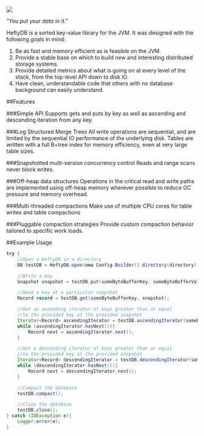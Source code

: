 <img src="http://i.imgur.com/qPcZ7qp.jpg" />

*"You put your data in it."*

HeftyDB is a sorted key-value library for the JVM. It was designed with the following goals in mind:

1. Be as fast and memory efficient as is feasible on the JVM.
2. Provide a stable base on which to build new and interesting distributed storage systems. 
3. Provide detailed metrics about what is going on at every level of the stack, from the top-level API down to disk IO.
3. Have clean, understandable code that others with no database background can easily understand.

##Features

###Simple API
Supports gets and puts by key as well as ascending and descending iteration from any key.

###Log Structured Merge Trees
All write operations are sequential, and are limited by the sequential IO performance of the underlying disk. Tables
are written with a full B+tree index for memory efficiency, even at very large table sizes.

###Snapshotted multi-version concurrency control
Reads and range scans never block writes.

###Off-heap data structures
Operations in the critical read and write paths are implemented using off-heap memory wherever possible to reduce GC pressure and memory overhead.

###Multi-threaded compactions
Make use of multiple CPU cores for table writes and table compactions

###Pluggable compaction strategies
Provide custom compaction behavior tailored to specific work loads.

##Example Usage

```java
try {
    //Open a HeftyDB in a directory
    DB testDB = HeftyDB.open(new Config.Builder().directory(directory).build());

    //Write a key
    Snapshot snapshot = testDB.put(someByteBufferKey, someByteBufferValue);

    //Read a key at a particular snapshot
    Record record = testDB.get(someByteBufferKey, snapshot);

    //Get an ascending iterator of keys greater than or equal
    //to the provided key at the provided snapshot
    Iterator<Record> ascendingIterator = testDB.ascendingIterator(someByteBufferKey, snapshot);
    while (ascendingIterator.hasNext()){
        Record next = ascendingIterator.next();
    }

    //Get a descending iterator of keys greater than or equal
    //to the provided key at the provided snapshot
    Iterator<Record> descendingIterator = testDB.descendingIterator(someByteBufferKey, snapshot);
    while (descendingIterator.hasNext()){
        Record next = descendingIterator.next();
    }

    //Compact the database
    testDB.compact();

    //Close the database
    testDB.close();
} catch (IOException e){
    Logger.error(e);
}
```




